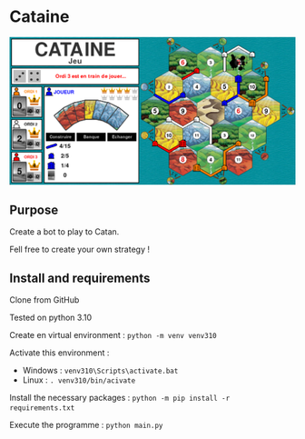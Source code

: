 # Cataine

![demo screenshot](images/Figure.png)

## Purpose

Create a bot to play to Catan.

Fell free to create your own strategy !

## Install and requirements

Clone from GitHub

Tested on python 3.10

Create en virtual environment :
`python -m venv venv310`

Activate this environment :
* Windows : `venv310\Scripts\activate.bat`
* Linux : `. venv310/bin/acivate`

Install the necessary packages : `python -m pip install -r requirements.txt`

Execute the programme : `python main.py`



